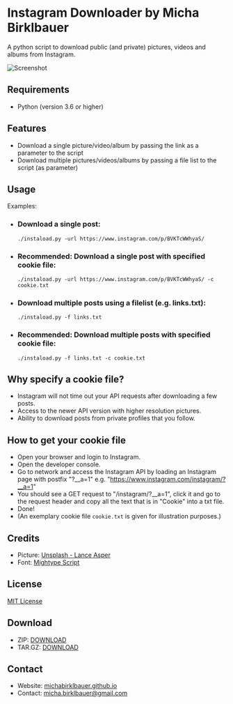 # Instagram Downloader by Micha Birklbauer

A python script to download public (and private) pictures, videos and albums from Instagram.

![Screenshot](https://raw.githubusercontent.com/michabirklbauer/instagram_downloader/master/docs/instaload.jpg)

## Requirements
- Python (version 3.6 or higher)

## Features
- Download a single picture/video/album by passing the link as a parameter to the script
- Download multiple pictures/videos/albums by passing a file list to the script (as parameter)

## Usage

Examples:

- ### Download a single post:
  ```shell
  ./instaload.py -url https://www.instagram.com/p/BVKTcWWhyaS/
  ```
- ### Recommended: Download a single post with specified cookie file:
  ```shell
  ./instaload.py -url https://www.instagram.com/p/BVKTcWWhyaS/ -c cookie.txt
  ```
- ### Download multiple posts using a filelist (e.g. links.txt):
  ```shell
  ./instaload.py -f links.txt
  ```
- ### Recommended: Download multiple posts with specified cookie file:
  ```shell
  ./instaload.py -f links.txt -c cookie.txt
  ```

## Why specify a cookie file?

- Instagram will not time out your API requests after downloading a few posts.
- Access to the newer API version with higher resolution pictures.
- Ability to download posts from private profiles that you follow.

## How to get your cookie file

- Open your browser and login to Instagram.
- Open the developer console.
- Go to network and access the Instagram API by loading an Instagram page with postfix "?__a=1" e.g. "https://www.instagram.com/instagram/?__a=1"
- You should see a GET request to "/instagram/?__a=1", click it and go to the request header and copy all the text that is in "Cookie" into a txt file.
- Done!
- (An exemplary cookie file `cookie.txt` is given for illustration purposes.)

## Credits
- Picture: [Unsplash - Lance Asper](https://unsplash.com/photos/3P3NHLZGCp8)
- Font: [Mightype Script](https://www.behance.net/gallery/29992721/Mightype-Script-Free-Handlettered-Font)

## License

[MIT License](https://github.com/michabirklbauer/instagram_downloader/blob/master/LICENSE.md)

## Download
- ZIP: [DOWNLOAD](https://github.com/michabirklbauer/instagram_downloader/archive/master.zip)
- TAR.GZ: [DOWNLOAD](https://github.com/michabirklbauer/instagram_downloader/archive/master.tar.gz)

## Contact
- Website: [michabirklbauer.github.io](https://michabirklbauer.github.io/)
- Contact: [micha.birklbauer@gmail.com](mailto:micha.birklbauer@gmail.com)
